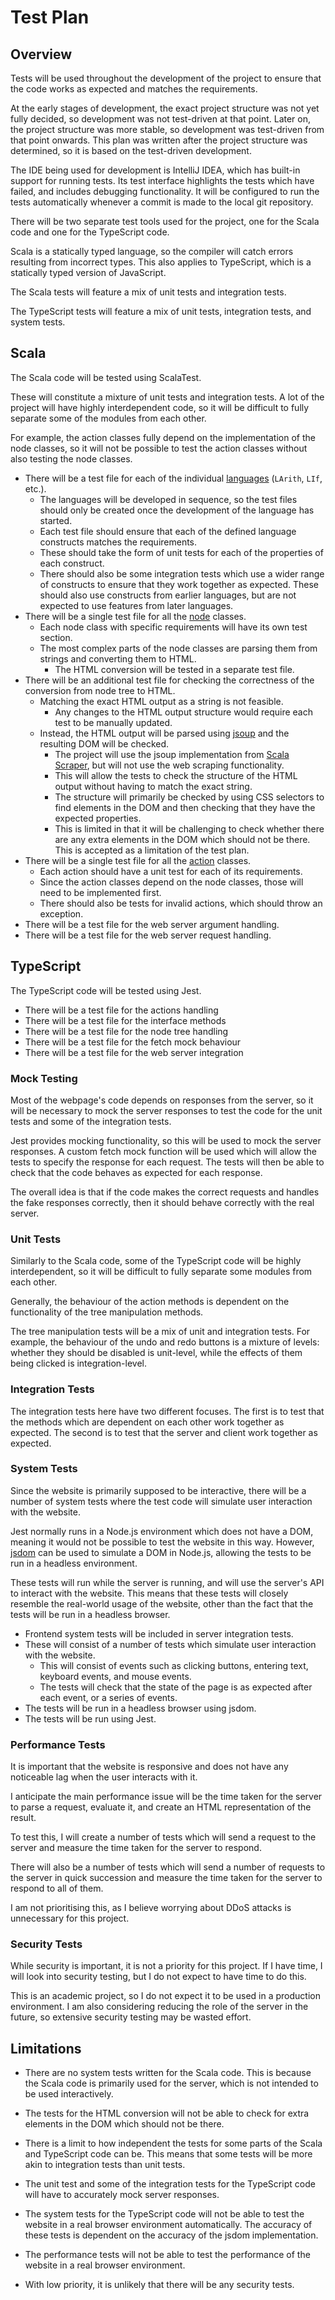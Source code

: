 # Test Plan

## Overview

Tests will be used throughout the development of the project to ensure that the code works as expected and matches
the requirements.

At the early stages of development, the exact project structure was not yet fully decided, so development was not
test-driven at that point.
Later on, the project structure was more stable, so development was test-driven from that point onwards.
This plan was written after the project structure was determined, so it is based on the test-driven development.

The IDE being used for development is IntelliJ IDEA, which has built-in support for running tests.
Its test interface highlights the tests which have failed, and includes debugging functionality.
It will be configured to run the tests automatically whenever a commit is made to the local git repository.

There will be two separate test tools used for the project, one for the Scala code and one for the TypeScript code.

Scala is a statically typed language, so the compiler will catch errors resulting from incorrect types.
This also applies to TypeScript, which is a statically typed version of JavaScript.

The Scala tests will feature a mix of unit tests and integration tests.

The TypeScript tests will feature a mix of unit tests, integration tests, and system tests.

## Scala

The Scala code will be tested using ScalaTest.

These will constitute a mixture of unit tests and integration tests.
A lot of the project will have highly interdependent code, so it will be difficult to fully separate some of the modules
from each other.

For example, the action classes fully depend on the implementation of the node classes, so it will not be possible to
test the action classes without also testing the node classes.

- There will be a test file for each of the individual [languages](requirements.md#languages) (`LArith`, `LIf`, etc.).
   - The languages will be developed in sequence, so the test files should only be created once the development of the
     language has started.
   - Each test file should ensure that each of the defined language constructs matches the requirements.
   - These should take the form of unit tests for each of the properties of each construct.
   - There should also be some integration tests which use a wider range of constructs to ensure that they work together
     as expected.
     These should also use constructs from earlier languages, but are not expected to use features from
     later languages.
- There will be a single test file for all the [node](requirements.md#node-tree) classes.
   - Each node class with specific requirements will have its own test section.
   - The most complex parts of the node classes are parsing them from strings and converting them to HTML.
      - The HTML conversion will be tested in a separate test file.
- There will be an additional test file for checking the correctness of the conversion from node tree to HTML.
   - Matching the exact HTML output as a string is not feasible.
      - Any changes to the HTML output structure would require each test to be manually updated.
   - Instead, the HTML output will be parsed using [jsoup](https://jsoup.org/) and the resulting DOM will be checked.
      - The project will use the jsoup implementation
        from [Scala Scraper](https://github.com/ruippeixotog/scala-scraper), but will not use the web scraping
        functionality.
      - This will allow the tests to check the structure of the HTML output without having to match the exact string.
      - The structure will primarily be checked by using CSS selectors to find elements in the DOM and then checking
        that they have the expected properties.
      - This is limited in that it will be challenging to check whether there are any extra elements in the DOM which
        should not be there.
        This is accepted as a limitation of the test plan.
- There will be a single test file for all the [action](requirements.md#actions) classes.
   - Each action should have a unit test for each of its requirements.
   - Since the action classes depend on the node classes, those will need to be implemented first.
   - There should also be tests for invalid actions, which should throw an exception.
- There will be a test file for the web server argument handling.
- There will be a test file for the web server request handling.

## TypeScript

The TypeScript code will be tested using Jest.

- There will be a test file for the actions handling
- There will be a test file for the interface methods
- There will be a test file for the node tree handling
- There will be a test file for the fetch mock behaviour
- There will be a test file for the web server integration

### Mock Testing

Most of the webpage's code depends on responses from the server, so it will be necessary to mock the server responses
to test the code for the unit tests and some of the integration tests.

Jest provides mocking functionality, so this will be used to mock the server responses.
A custom fetch mock function will be used which will allow the tests to specify the response for each request.
The tests will then be able to check that the code behaves as expected for each response.

The overall idea is that if the code makes the correct requests and handles the fake responses correctly, then it
should behave correctly with the real server.

### Unit Tests

Similarly to the Scala code, some of the TypeScript code will be highly interdependent, so it will be difficult to
fully separate some modules from each other.

Generally, the behaviour of the action methods is dependent on the functionality of the tree manipulation methods.

The tree manipulation tests will be a mix of unit and integration tests.
For example, the behaviour of the undo and redo buttons is a mixture of levels:
whether they should be disabled is unit-level,
while the effects of them being clicked is integration-level.

### Integration Tests

The integration tests here have two different focuses.
The first is to test that the methods which are dependent on each other work together as expected.
The second is to test that the server and client work together as expected.

### System Tests

Since the website is primarily supposed to be interactive, there will be a number of system tests where
the test code will simulate user interaction with the website.

Jest normally runs in a Node.js environment which does not have a DOM, meaning it would not be possible to
test the website in this way.
However, [jsdom](https://github.com/jsdom/jsdom) can be used to simulate a DOM in Node.js, allowing the tests to
be run in a headless environment.

These tests will run while the server is running, and will use the server's API to interact with the website.
This means that these tests will closely resemble the real-world usage of the website, other than the fact that
the tests will be run in a headless browser.

- Frontend system tests will be included in server integration tests.
- These will consist of a number of tests which simulate user interaction with the website.
   - This will consist of events such as clicking buttons, entering text, keyboard events, and mouse events.
   - The tests will check that the state of the page is as expected after each event, or a series of events.
- The tests will be run in a headless browser using jsdom.
- The tests will be run using Jest.

### Performance Tests

It is important that the website is responsive and does not have any noticeable lag when the user interacts with it.

I anticipate the main performance issue will be the time taken for the server to parse a request, evaluate it, and
create an HTML representation of the result.

To test this, I will create a number of tests which will send a request to the server and measure the time taken for
the server to respond.

There will also be a number of tests which will send a number of requests to the server in quick succession and
measure the time taken for the server to respond to all of them.

I am not prioritising this, as I believe worrying about DDoS attacks is unnecessary for this project.

### Security Tests

While security is important, it is not a priority for this project.
If I have time, I will look into security testing, but I do not expect to have time to do this.

This is an academic project, so I do not expect it to be used in a production environment.
I am also considering reducing the role of the server in the future, so extensive security testing may be wasted
effort.

## Limitations

- There are no system tests written for the Scala code.
  This is because the Scala code is primarily used for the server, which is not intended to be used interactively.

- The tests for the HTML conversion will not be able to check for extra elements in the DOM which should not be there.

- There is a limit to how independent the tests for some parts of the Scala and TypeScript code can be.
  This means that some tests will be more akin to integration tests than unit tests.

- The unit test and some of the integration tests for the TypeScript code will have to accurately mock server responses.

- The system tests for the TypeScript code will not be able to test the website in a real browser environment
  automatically.
  The accuracy of these tests is dependent on the accuracy of the jsdom implementation.

- The performance tests will not be able to test the performance of the website in a real browser environment.

- With low priority, it is unlikely that there will be any security tests.
